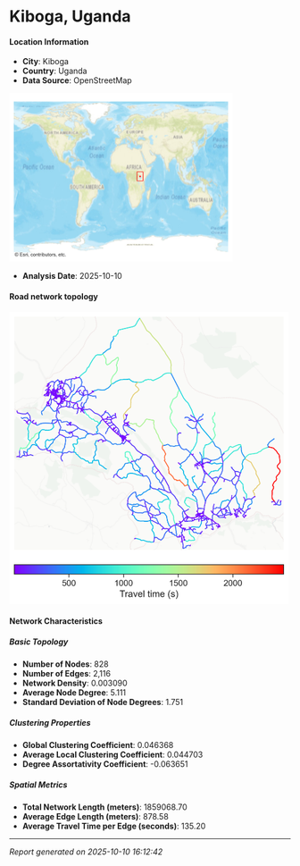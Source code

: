 # Kiboga, Uganda

#### Location Information

- **City**: Kiboga
- **Country**: Uganda
- **Data Source**: OpenStreetMap
<img src="Kiboga_location.png" alt="Kiboga Location Map" width="400" />

- **Analysis Date**: 2025-10-10

#### Road network topology

<img src="Kiboga_network_map.png" alt="Kiboga Road Network Map" width="500"/>

#### Network Characteristics

##### Basic Topology

- **Number of Nodes**: 828
- **Number of Edges**: 2,116
- **Network Density**: 0.003090
- **Average Node Degree**: 5.111
- **Standard Deviation of Node Degrees**: 1.751

##### Clustering Properties

- **Global Clustering Coefficient**: 0.046368
- **Average Local Clustering Coefficient**: 0.044703
- **Degree Assortativity Coefficient**: -0.063651

##### Spatial Metrics

- **Total Network Length (meters)**: 1859068.70
- **Average Edge Length (meters)**: 878.58
- **Average Travel Time per Edge (seconds)**: 135.20

---
*Report generated on 2025-10-10 16:12:42*
